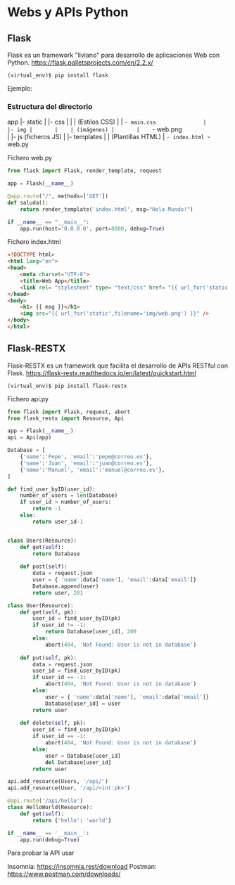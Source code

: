 # Webs y APIs Python

## Flask

Flask es un framework "liviano" para desarrollo de aplicaciones Web con Python. https://flask.palletsprojects.com/en/2.2.x/

```
(virtual_env)$ pip install flask
```

Ejemplo:

### Estructura del directorio

app
  |- static
  |       |- css
  |       |    | (Estilos CSS)
  |       |    `- main.css              
  |       |- img
  |       |    | (imágenes)
  |       |    `- web.png    
  |       |- js (ficheros JS)
  |
  |- templates
  |          | (Plantillas HTML)
  |          `- index.html
  `- web.py

Fichero web.py
```python
from flask import Flask, render_template, request

app = Flask(__name__)

@app.route("/", methods=['GET'])
def saluda():
    return render_template('index.html', msg="Hola Mundo!")

if __name__ == "__main__":
    app.run(host='0.0.0.0', port=8080, debug=True)
```

Fichero index.html
```html
<!DOCTYPE html>
<html lang="en">
<head>
    <meta charset="UTF-8">
    <title>Web App</title>
    <link rel= "stylesheet" type= "text/css" href= "{{ url_for('static',filename='css/main.css') }}" />
</head>
<body>
    <h1> {{ msg }}</h1>
    <img src="{{ url_for('static',filename='img/web.png') }}" />
</body>
</html>
```


## Flask-RESTX

Flask-RESTX es un framework que facilita el desarrollo de APIs RESTful con Flask. https://flask-restx.readthedocs.io/en/latest/quickstart.html

```
(virtual_env)$ pip install flask-restx
```

Fichero api.py

```python
from flask import Flask, request, abort
from flask_restx import Resource, Api

app = Flask(__name__)
api = Api(app)

Database = [
    {'name':'Pepe', 'email':'pepe@correo.es'},
    {'name':'Juan', 'email':'juan@correo.es'},
    {'name':'Manuel', 'email':'manuel@correo.es'},
]

def find_user_byID(user_id):
    number_of_users = len(Database)
    if user_id > number_of_users:
        return -1
    else:
        return user_id-1


class Users(Resource):
    def get(self):
        return Database
    
    def post(self):
        data = request.json
        user = { 'name':data['name'], 'email':data['email']}
        Database.append(user)
        return user, 201

class User(Resource):
    def get(self, pk):
        user_id = find_user_byID(pk)
        if user_id != -1:
            return Database[user_id], 200
        else:
            abort(404, 'Not Found: User is not in database')
    
    def put(self, pk):
        data = request.json
        user_id = find_user_byID(pk)
        if user_id == -1:
            abort(404, 'Not Found: User is not in database')
        else:
            user = { 'name':data['name'], 'email':data['email']}
            Database[user_id] = user
        return user
    
    def delete(self, pk):
        user_id = find_user_byID(pk)
        if user_id == -1:
            abort(404, 'Not Found: User is not in database')
        else:
            user = Database[user_id]
            del Database[user_id]
        return user

api.add_resource(Users, '/api/')
api.add_resource(User, '/api/<int:pk>')

@api.route('/api/hello')
class HelloWorld(Resource):
    def get(self):
        return {'hello': 'world'}

if __name__ == '__main__':
    app.run(debug=True)
```

Para probar la API usar

Insomnia: https://insomnia.rest/download
Postman: https://www.postman.com/downloads/


